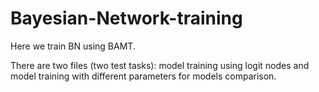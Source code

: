 # Bayesian-Network-training
Here we train BN using BAMT.

There are two files (two test tasks): model training using logit nodes and model training with different parameters for models comparison.
